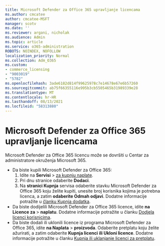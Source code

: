 ```yaml
---
title: Microsoft Defender za Office 365 upravljanje licencama
ms.author: cmcatee
author: cmcatee-MSFT
manager: scotv
ms.date: ''
ms.reviewer: argani, nicholak
ms.audience: Admin
ms.topic: article
ms.service: o365-administration
ROBOTS: NOINDEX, NOFOLLOW
localization_priority: Normal
ms.collection: Adm_O365
ms.custom:
- commerce_licensing
- "9003019"
- "5782"
ms.openlocfilehash: 3ade6182d814f99625978c7e14678e67e6b57260
ms.sourcegitcommit: ab75f66355116e995b3cb5505465b31989339e28
ms.translationtype: MT
ms.contentlocale: hr-HR
ms.lasthandoff: 08/13/2021
ms.locfileid: "58313880"
---
```

# <a name="microsoft-defender-for-office-365-license-management"></a>Microsoft Defender za Office 365 upravljanje licencama

Microsoft Defender za Office 365 licencu može se dovršiti u Centar za administratore okruženja Microsoft 365.

- Da biste kupili Microsoft Defender za Office 365:
    1. Idite na **Servisi**  >  [za kupnju naplate](https://go.microsoft.com/fwlink/p/?linkid=868433).
    2. Pri dnu stranice odaberite **Dodaci**.
    3. Na **stranici Kupnja** servisa odaberite stavku Microsoft Defender za Office 365 koju želite kupiti, unesite broj korisnika kojima je potrebna licenca, a zatim **odaberite Odmah odjavi**. Dodatne informacije potražite u [članku Kupnja dodatka](https://docs.microsoft.com/microsoft-365/commerce/buy-or-edit-an-add-on).
- Da biste dodijelili Microsoft Defender za Office 365 licence, idite **na Licence za**  >  **naplatu**. Dodatne informacije potražite u članku [Dodjela licenci korisnicima](https://docs.microsoft.com/microsoft-365/admin/manage/assign-licenses-to-users).
- Da biste dodali ili uklonili licence iz programa Microsoft Defender za Office 365, idite **na Naplata**  >  **proizvoda**. Odaberite pretplatu koju želite ažurirati, a zatim odaberite **Kupnja licenci** **ili Ukloni licence**. Dodatne informacije potražite u članku [Kupnja ili uklanjanje licenci za pretplatu](https://docs.microsoft.com/microsoft-365/commerce/licenses/buy-licenses).